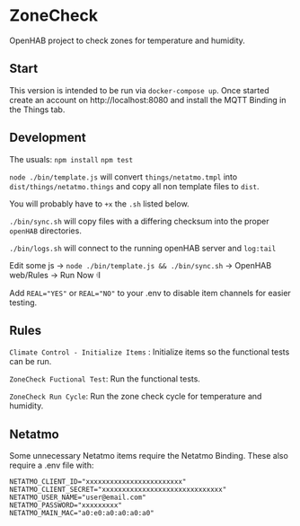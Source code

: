 # ZoneCheck

OpenHAB project to check zones for temperature and humidity.

## Start

This version is intended to be run via `docker-compose up`. Once started create
an account on http://localhost:8080 and install the MQTT Binding in the Things
tab.

## Development

The usuals: `npm install` `npm test`

`node ./bin/template.js` will convert `things/netatmo.tmpl` into
`dist/things/netatmo.things` and copy all non template files to `dist`.

You will probably have to `+x` the `.sh` listed below.

`./bin/sync.sh` will copy files with a differing checksum into the proper
`openHAB` directories.

`./bin/logs.sh` will connect to the running openHAB server and `log:tail`

Edit some js → `node ./bin/template.js && ./bin/sync.sh` → OpenHAB web/Rules →
Run Now 𝄇

Add `REAL="YES"` or `REAL="NO"` to your .env to disable item channels for easier
testing.

## Rules

`Climate Control - Initialize Items` : Initialize items so the functional tests
can be run.

`ZoneCheck Fuctional Test`: Run the functional tests.

`ZoneCheck Run Cycle`: Run the zone check cycle for temperature and humidity.

## Netatmo

Some unnecessary Netatmo items require the Netatmo Binding. These also require a
.env file with:

```
NETATMO_CLIENT_ID="xxxxxxxxxxxxxxxxxxxxxxxx"
NETATMO_CLIENT_SECRET="xxxxxxxxxxxxxxxxxxxxxxxxxxxxxx"
NETATMO_USER_NAME="user@email.com"
NETATMO_PASSWORD="xxxxxxxxx"
NETATMO_MAIN_MAC="a0:e0:a0:a0:a0:a0"
```
